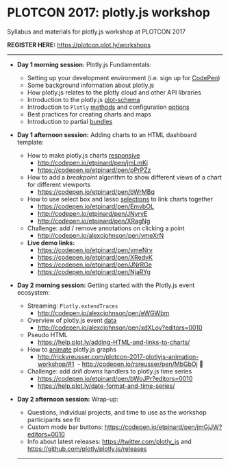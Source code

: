 # PLOTCON 2017: plotly.js workshop
Syllabus and materials for plotly.js workshop at PLOTCON 2017

**REGISTER HERE:** https://plotcon.plot.ly/workshops

***

- **Day 1 morning session:** Plotly.js Fundamentals: 
  + Setting up your development environment (i.e. sign up for [CodePen](http://codepen.io/))
  + Some background information about plotly.js 
  + How plotly.js relates to the plotly cloud and other API libraries
  + Introduction to the plotly.js [plot-schema](https://plot.ly/javascript/reference/)
  + Introduction to `Plotly` [methods](https://plot.ly/javascript/plotlyjs-function-reference/) and configuration [options](https://plot.ly/javascript/configuration-options/)
  + Best practices for creating charts and maps
  + Introduction to partial [bundles](https://github.com/plotly/plotly.js/blob/master/dist/README.md)
  
- **Day 1 afternoon session:** Adding charts to an HTML dashboard template:
  + How to make plotly.js charts [responsive](https://plot.ly/javascript/responsive-fluid-layout/)
    - http://codepen.io/etpinard/pen/jmLmKj
    - https://codepen.io/etpinard/pen/pPrPZz
  + How to add a _breakpoint_ algorithm to show different views of a chart for different viewports
    - https://codepen.io/etpinard/pen/bWrMBq
  + How to use select box and lasso [selections](https://plot.ly/javascript/lasso-selection/) to link charts together
    - https://codepen.io/etpinard/pen/EmvbOL
    - http://codepen.io/etpinard/pen/JNyrvE
    - http://codepen.io/etpinard/pen/XRagNg
  + Challenge: add / remove annotations on clicking a point
    - http://codepen.io/alexcjohnson/pen/vmeXrN
  + **Live demo links:**
    - https://codepen.io/etpinard/pen/vmeNrv
    - https://codepen.io/etpinard/pen/XRedvK
    - https://codepen.io/etpinard/pen/JNrRGe
    - https://codepen.io/etpinard/pen/NjaRYg

- **Day 2 morning session:** Getting started with the Plotly.js event ecosystem:
  + Streaming: `Plotly.extendTraces`
    - http://codepen.io/alexcjohnson/pen/eWGWbm
  + Overview of plotly.js event [data](https://plot.ly/javascript/plotlyjs-events/#event-data)
    - http://codepen.io/alexcjohnson/pen/xdXLov?editors=0010
  + Pseudo HTML
    - https://help.plot.ly/adding-HTML-and-links-to-charts/
  + How to [animate](https://plot.ly/javascript/animations/) plotly.js graphs
    - http://rickyreusser.com/plotcon-2017-plotlyjs-animation-workshop/#1
    - http://codepen.io/rsreusser/pen/MbGbOj 🐒
  + Challenge: add _drill downs_ handlers to plotly.js time series
    - https://codepen.io/etpinard/pen/bWoJPr?editors=0010
    - https://help.plot.ly/date-format-and-time-series/
  
- **Day 2 afternoon session:** Wrap-up: 
  + Questions, individual projects, and time to use as the workshop participants see fit 
  
  - Custom mode bar buttons: https://codepen.io/etpinard/pen/jmGjJW?editors=0010
  - Info about latest releases: https://twitter.com/plotly_js and https://github.com/plotly/plotly.js/releases
  
  ---------
  

